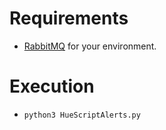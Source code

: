 # Requirements
* [RabbitMQ](https://www.rabbitmq.com/download.html) for your environment.
# Execution
* `python3 HueScriptAlerts.py`